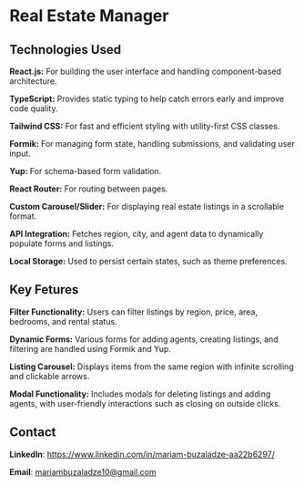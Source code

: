 # Real Estate Manager  
  

## Technologies Used  

**React.js:** For building the user interface and handling component-based architecture.  
  
**TypeScript:** Provides static typing to help catch errors early and improve code quality.  
  
**Tailwind CSS:** For fast and efficient styling with utility-first CSS classes.  
  
**Formik:** For managing form state, handling submissions, and validating user input.  
  
**Yup:** For schema-based form validation.  
  
**React Router:** For routing between pages.  
  
**Custom Carousel/Slider:** For displaying real estate listings in a scrollable format.  
  
**API Integration:** Fetches region, city, and agent data to dynamically populate forms and listings.  
  
**Local Storage:** Used to persist certain states, such as theme preferences.  


## Key Fetures

**Filter Functionality:** Users can filter listings by region, price, area, bedrooms, and rental status.  
  
**Dynamic Forms:** Various forms for adding agents, creating listings, and filtering are handled using Formik and Yup.  
  
**Listing Carousel:** Displays items from the same region with infinite scrolling and clickable arrows.  
  
**Modal Functionality:** Includes modals for deleting listings and adding agents, with user-friendly interactions such as closing on outside clicks.  
  
  

## Contact
**LinkedIn**: https://www.linkedin.com/in/mariam-buzaladze-aa22b6297/  
  
**Email**: mariambuzaladze10@gmail.com
